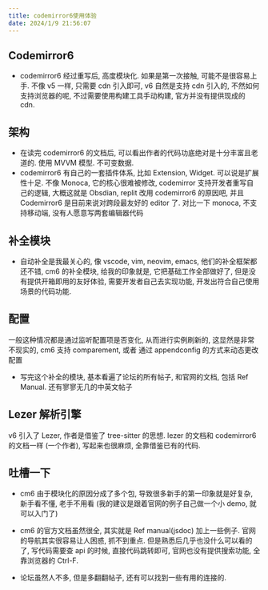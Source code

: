 ```yaml
---
title: codemirror6使用体验
date: 2024/1/9 21:56:07
---
```


## Codemirror6

* codemirror6 经过重写后, 高度模块化. 如果是第一次接触, 可能不是很容易上手. 不像 v5 一样, 只需要 cdn 引入即可, v6 自然是支持 cdn 引入的, 不然如何支持浏览器的呢, 不过需要使用构建工具手动构建, 官方并没有提供现成的 cdn.

## 架构

* 在读完 codemirror6 的文档后, 可以看出作者的代码功底绝对是十分丰富且老道的. 使用 MVVM 模型.
 不可变数据.
* codemirror6 有自己的一套插件体系, 比如 Extension, Widget. 可以说是扩展性十足. 不像 Monoca, 它的核心很难被修改, codemirror 支持开发者重写自己的逻辑, 大概这就是 Obsdian, replit 改用 codemirror6 的原因吧, 并且 Codemirror6 是目前来说对跨段最友好的 editor 了. 对比一下 monoca, 不支持移动端, 没有人愿意写两套编辑器代码

## 补全模块

* 自动补全是我最关心的, 像 vscode, vim, neovim, emacs, 他们的补全框架都还不错, cm6 的补全模块, 给我的印象就是, 它把基础工作全部做好了, 但是没有提供开箱即用的友好体验, 需要开发者自己去实现功能, 开发出符合自己使用场景的代码功能.

## 配置

一般这种情况都是通过监听配置项是否变化, 从而进行实例刷新的, 这显然是非常不现实的, cm6 支持 comparement, 或者 通过 appendconfig 的方式来动态更改配置

* 写完这个补全的模块, 基本看遍了论坛的所有帖子, 和官网的文档, 包括 Ref Manual. 还有寥寥无几的中英文帖子

## Lezer 解析引擎

v6 引入了 Lezer, 作者是借鉴了 tree-sitter 的思想. lezer 的文档和 codemirror6 的文档一样 (一个作者), 写起来也很麻烦, 全靠借鉴已有的代码.

## 吐槽一下

* cm6 由于模块化的原因分成了多个包, 导致很多新手的第一印象就是好复杂, 新手看不懂, 老手不用看 (我的建议是跟着官网的例子自己做一个小 demo, 就可以入门了)
* cm6 的官方文档虽然很全, 其实就是 Ref manual(jsdoc) 加上一些例子. 官网的导航其实很容易让人困惑, 抓不到重点. 但是熟悉后几乎也没什么可以看的了, 写代码需要查 api 的时候, 直接代码跳转即可, 官网也没有提供搜索功能, 全靠浏览器的 Ctrl-F.

* 论坛虽然人不多, 但是多翻翻帖子, 还有可以找到一些有用的连接的.
